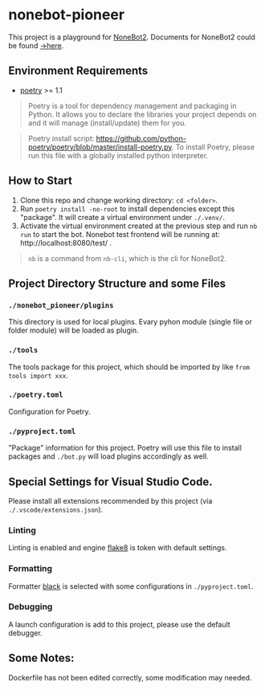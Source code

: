 # nonebot-pioneer

This project is a playground for [NoneBot2][nonebot2]. Documents for NoneBot2 could be found [->here][nonebot2-message-matcher].


## Environment Requirements

- [poetry][poetry] >= 1.1

> Poetry is a tool for dependency management and packaging in Python. It allows you to declare the libraries your project depends on and it will manage (install/update) them for you.

> Poetry install script: https://github.com/python-poetry/poetry/blob/master/install-poetry.py. To install Poetry, please run this file with a globally installed python interpreter.

## How to Start

1. Clone this repo and change working directory: `cd <folder>`.
2. Run `poetry install -no-root` to install dependencies except this "package". It will create a virtual environment under `./.venv/`.
3. Activate the virtual environment created at the previous step and run `nb run` to start the bot. Nonebot test frontend will be running at: http://localhost:8080/test/ .

> `nb` is a command from `nb-cli`, which is the cli for NoneBot2.


## Project Directory Structure and some Files

### `./nonebot_pioneer/plugins`
This directory is used for local plugins. Evary pyhon module (single file or folder module) will be loaded as plugin.

### `./tools`
The tools package for this project, which should be imported by like `from tools import xxx`.

### `./poetry.toml`
Configuration for Poetry.

### `./pyproject.toml`
"Package" information for this project. Poetry will use this file to install packages and `./bot.py` will load plugins accordingly as well.

## Special Settings for Visual Studio Code.
Please install all extensions recommended by this project (via `./.vscode/extensions.json`).

### Linting
Linting is enabled and engine [flake8] is token with default settings.

### Formatting
Formatter [black] is selected with some configurations in `./pyproject.toml`.

### Debugging
A launch configuration is add to this project, please use the default debugger.

## Some Notes:
Dockerfile has not been edited correctly, some modification may needed.



[poetry]:https://python-poetry.org/docs/
[nonebot2]:https://v2.nonebot.dev/
[nonebot2-message-matcher]:https://v2.nonebot.dev/guide/creating-a-matcher.html
[flake8]:https://flake8.pycqa.org/en/latest/
[black]:https://black.readthedocs.io/en/stable/index.html